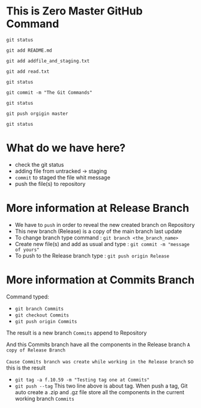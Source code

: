 # This is Zero Master GitHub Command
`git status`

`git add README.md`

`git add addfile_and_staging.txt`

`git add read.txt`

`git status`

`git commit -m "The Git Commands"`

`git status`

`git push orgigin master`

`git status`

# What do we have here?
- check the git status
- adding file from untracked -> staging
- `commit` to staged the file whit message
- push the file(s) to repository

# More information at Release Branch
- We have to `push` in order to reveal the new created branch on Repository
- This new branch (Release) is a copy of the main branch last update
- To change branch type command : `git branch <the_branch_name>`
- Create new file(s) and add as usual and type : `git commit -m "message of yours"`
- To push to the Release branch type : `git push origin Release`

# More information at Commits Branch
Command typed: 
- `git branch Commits`
- `git checkout Commits`
- `git push origin Commits`

The result is a new branch `Commits` append to Repository

And this Commits branch have all the components in the Release branch `A copy of Release Branch`

`Cause Commits branch was create while working in the Release branch` so this is the result

- `git tag -a f.10.59 -m "Testing tag one at Commits"`
- `git push --tag`
This two line above is about tag. When push a tag, Git auto create a .zip and .gz file store all the components in the current working branch `Commits`

